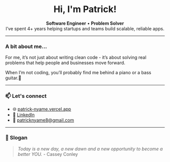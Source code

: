 <h1 align="center">Hi, I'm Patrick!</h1>

<p align="center">
  <strong>Software Engineer</strong> • <strong>Problem Solver</strong><br/>
  I’ve spent 4+ years helping startups and teams build scalable, reliable apps.
</p>

---

### A bit about me...

For me, it’s not just about writing clean code - it’s about solving real problems that help people and businesses move forward.

When I’m not coding, you’ll probably find me behind a piano or a bass guitar.🙂

---

### 📫 Let's connect

- 🌐 [patrick-nyame.vercel.app](https://patrick-nyame.vercel.app)
- 💼 [LinkedIn](https://linkedin.com/in/patrick-nyame-0251a8171)
- 📧 [patricknyame8@gmail.com](mailto:patricknyame8@gmail.com)

---

### 🎯 Slogan

> *Today is a new day, a new dawn and a new opportunity to become a better YOU.* - Cassey Conley
